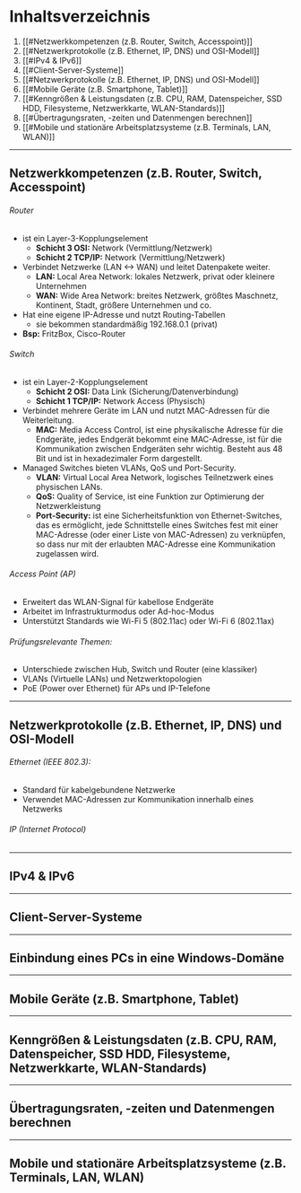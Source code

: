 
# Inhaltsverzeichnis

1. [[#Netzwerkkompetenzen (z.B. Router, Switch, Accesspoint)]]
2. [[#Netzwerkprotokolle (z.B. Ethernet, IP, DNS) und OSI-Modell]]
3. [[#IPv4 & IPv6]]
4. [[#Client-Server-Systeme]]
5. [[#Netzwerkprotokolle (z.B. Ethernet, IP, DNS) und OSI-Modell]]
6. [[#Mobile Geräte (z.B. Smartphone, Tablet)]]
7. [[#Kenngrößen & Leistungsdaten (z.B. CPU, RAM, Datenspeicher, SSD HDD, Filesysteme, Netzwerkkarte, WLAN-Standards)]]
8. [[#Übertragungsraten, -zeiten und Datenmengen berechnen]]
9. [[#Mobile und stationäre Arbeitsplatzsysteme (z.B. Terminals, LAN, WLAN)]]



---
## Netzwerkkompetenzen (z.B. Router, Switch, Accesspoint)

###### Router
- ist ein Layer-3-Kopplungselement
	- **Schicht 3 OSI:** Network (Vermittlung/Netzwerk)
	- **Schicht 2 TCP/IP:** Network (Vermittlung/Netzwerk)
- Verbindet Netzwerke (LAN <-> WAN) und leitet Datenpakete weiter.
	- **LAN:** Local Area Network: lokales Netzwerk, privat oder kleinere Unternehmen
	- **WAN:** Wide Area Network: breites Netzwerk, größtes Maschnetz, Kontinent, Stadt, größere Unternehmen und co.
- Hat eine eigene IP-Adresse und nutzt Routing-Tabellen
	- sie bekommen standardmäßig 192.168.0.1 (privat)
- **Bsp:** FritzBox, Cisco-Router
###### Switch
- ist ein Layer-2-Kopplungselement
	- **Schicht 2 OSI:** Data Link (Sicherung/Datenverbindung)
	- **Schicht 1 TCP/IP:** Network Access (Physisch)
- Verbindet mehrere Geräte im LAN und nutzt MAC-Adressen für die Weiterleitung.
	- **MAC:** Media Access Control, ist eine physikalische Adresse für die Endgeräte, jedes Endgerät bekommt eine MAC-Adresse, ist für die Kommunikation zwischen Endgeräten sehr wichtig. Besteht aus 48 Bit und ist in hexadezimaler Form dargestellt.
- Managed Switches bieten VLANs, QoS und Port-Security.
	- **VLAN:** Virtual Local Area Network, logisches Teilnetzwerk eines physischen LANs.
	- **QoS:** Quality of Service, ist eine Funktion zur Optimierung der Netzwerkleistung
	- **Port-Security:** ist eine Sicherheitsfunktion von Ethernet-Switches, das es ermöglicht, jede Schnittstelle eines Switches fest mit einer MAC-Adresse (oder einer Liste von MAC-Adressen) zu verknüpfen, so dass nur mit der erlaubten MAC-Adresse eine Kommunikation zugelassen wird.

###### Access Point (AP)
- Erweitert das WLAN-Signal für kabellose Endgeräte
- Arbeitet im Infrastrukturmodus oder Ad-hoc-Modus
- Unterstützt Standards wie Wi-Fi 5 (802.11ac) oder Wi-Fi 6 (802.11ax)

###### Prüfungsrelevante Themen:
- Unterschiede zwischen Hub, Switch und Router (eine klassiker)
- VLANs (Virtuelle LANs) und Netzwerktopologien
- PoE (Power over Ethernet) für APs und IP-Telefone

----
## Netzwerkprotokolle (z.B. Ethernet, IP, DNS) und OSI-Modell

###### Ethernet (IEEE 802.3):
- Standard für kabelgebundene Netzwerke
- Verwendet MAC-Adressen zur Kommunikation innerhalb eines Netzwerks
###### IP (Internet Protocol)



---
## IPv4 & IPv6


---
## Client-Server-Systeme


---
## Einbindung eines PCs in eine Windows-Domäne

---
## Mobile Geräte (z.B. Smartphone, Tablet)




---
## Kenngrößen & Leistungsdaten (z.B. CPU, RAM, Datenspeicher, SSD HDD, Filesysteme, Netzwerkkarte, WLAN-Standards)




---
## Übertragungsraten, -zeiten und Datenmengen berechnen



---
## Mobile und stationäre Arbeitsplatzsysteme (z.B. Terminals, LAN, WLAN)




